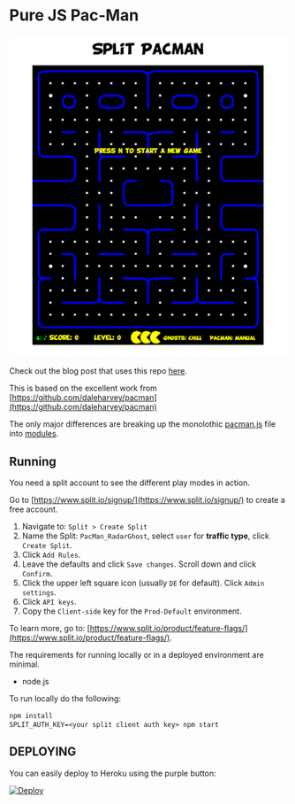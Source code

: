 # Pure JS Pac-Man

![Pac Split Man](pac-split-man.png)

Check out the blog post that uses this repo [here](https://www.split.io/blog/feature-flag-benefits-pacman/).

This is based on the excellent work from [https://github.com/daleharvey/pacman](https://github.com/daleharvey/pacman)

The only major differences are breaking up the monolothic [pacman.js](https://github.com/daleharvey/pacman/blob/master/pacman.js) 
file into [modules](modules).

## Running

You need a split account to see the different play modes in action.

Go to [https://www.split.io/signup/](https://www.split.io/signup/) to create a free account.

1. Navigate to: `Split > Create Split`
2. Name the Split: `PacMan_RadarGhost`, select `user` for **traffic type**, click `Create Split`.
3. Click `Add Rules`.
4. Leave the defaults and click `Save changes`. Scroll down and click `Confirm`.
5. Click the upper left square icon (usually `DE` for default). Click `Admin settings`.
6. Click `API keys`.
7. Copy the `Client-side` key for the `Prod-Default` environment.

To learn more, go to: [https://www.split.io/product/feature-flags/](https://www.split.io/product/feature-flags/).

The requirements for running locally or in a deployed environment are minimal.

* node.js

To run locally do the following:

```
npm install
SPLIT_AUTH_KEY=<your split client auth key> npm start
```

## DEPLOYING

You can easily deploy to Heroku using the purple button:

[![Deploy](https://www.herokucdn.com/deploy/button.svg)](https://heroku.com/deploy?template=https://github.com/splitio-examples/pac-split-man)
